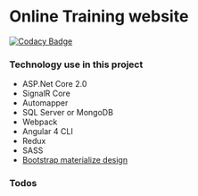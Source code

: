 # Online Training website 

[![Codacy Badge](https://api.codacy.com/project/badge/Grade/f1218120bd3b43bbb909d9242113d833)](https://www.codacy.com/app/ngohungphuc95/online-training?utm_source=github.com&amp;utm_medium=referral&amp;utm_content=ngohungphuc/online-training&amp;utm_campaign=Badge_Grade)

### Technology use in this project

  -  ASP.Net Core 2.0
  -  SignalR Core
  -  Automapper
  -  SQL Server or MongoDB
  -  Webpack
  -  Angular 4 CLI
  -  Redux
  -  SASS
  -  [Bootstrap materialize design](https://mdbootstrap.com) 

### Todos
